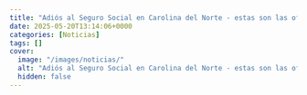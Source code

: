 ```yaml
---
title: "Adiós al Seguro Social en Carolina del Norte - estas son las oficinas que ya no estarán disponibles"
date: 2025-05-20T13:14:06+0000
categories: [Noticias]
tags: []
cover:
  image: "/images/noticias/"
  alt: "Adiós al Seguro Social en Carolina del Norte - estas son las oficinas que ya no estarán disponibles"
  hidden: false
---
```



